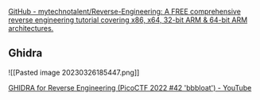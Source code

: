 [GitHub - mytechnotalent/Reverse-Engineering: A FREE comprehensive reverse engineering tutorial covering x86, x64, 32-bit ARM & 64-bit ARM architectures.](https://github.com/mytechnotalent/Reverse-Engineering)

## Ghidra

![[Pasted image 20230326185447.png]]

[GHIDRA for Reverse Engineering (PicoCTF 2022 #42 'bbbloat') - YouTube](https://www.youtube.com/watch?v=oTD_ki86c9I)

